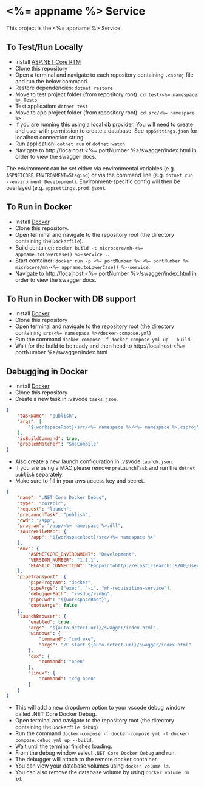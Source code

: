 # <%= appname %> Service

This project is the <%= appname %> Service. 

## To Test/Run Locally

  * Install [ASP.NET Core RTM](https://www.microsoft.com/net)
  * Clone this repository
  * Open a terminal and navigate to each repository containing `.csproj` file and run the below command.
  * Restore dependencies: `dotnet restore`
  * Move to test project folder (from repository root): `cd test/<%= namespace %>.Tests`
  * Test application: `dotnet test`
  * Move to app project folder (from repository root): `cd src/<%= namespace %>`
  * If you are running this using a local db provider. You will need to create and user with permission to create a database. See `appSettings.json` for localhost connection string.
  * Run application: `dotnet run` or `dotnet watch`
  * Navigate to http://localhost:<%= portNumber %>/swagger/index.html in order to view the swagger docs.
  
The environment can be set either via environmental variables (e.g. `ASPNETCORE_ENVIRONMENT=Staging`) or via the command line (e.g. `dotnet run --environment Development`). Environment-specific config will then be overlayed (e.g. `appsettings.prod.json`).

## To Run in Docker

   * Install [Docker](https://www.docker.com/).
   * Clone this repository.
   * Open terminal and navigate to the repository root (the directory containing the `Dockerfile`).
   * Build container: `docker build -t microcore/mh-<%= appname.toLowerCase() %>-service .`.
   * Start container: `docker run -p <%= portNumber %>:<%= portNumber %> microcore/mh-<%= appname.toLowerCase() %>-service`.
   * Navigate to http://localhost:<%= portNumber %>/swagger/index.html in order to view the swagger docs.

## To Run in Docker with DB support

   * Install [Docker](https://www.docker.com/)
   * Clone this repository
   * Open terminal and navigate to the repository root (the directory containing `src/<%= namespace %>/docker-compose.yml`)
   * Run the command `docker-compose -f docker-compose.yml up --build`.
   * Wait for the build to be ready and then head to http://localhost:<%= portNumber %>/swagger/index.html

## Debugging in Docker
   * Install [Docker](https://www.docker.com/)
   * Clone this repository
   * Create a new task in .vsvode `tasks.json`.
```json
{
    "taskName": "publish",
    "args": [
        "${workspaceRoot}/src/<%= namespace %>/<%= namespace %>.csproj"
    ],
    "isBuildCommand": true,
    "problemMatcher": "$msCompile"
}
``` 
   * Also create a new launch configuration in .vsvode `launch.json`.
   * If you are using a MAC please remove `preLaunchTask` and run the `dotnet publish` separately.
   * Make sure to fill in your aws access key and secret.
```json
{
    "name": ".NET Core Docker Debug",
    "type": "coreclr",
    "request": "launch",
    "preLaunchTask": "publish",
    "cwd": "/app",
    "program": "/app/<%= namespace %>.dll",
    "sourceFileMap": {
        "/app": "${workspaceRoot}/src/<%= namespace %>"
    },
    "env": {
        "ASPNETCORE_ENVIRONMENT": "Development",
        "VERSION_NUMBER": "1.1.1",
        "ELASTIC_CONNECTION": "Endpoint=http://elasticsearch1:9200;Username=;Password="
    },
    "pipeTransport": {
        "pipeProgram": "docker",
        "pipeArgs": ["exec", "-i", "mh-requisition-service"],
        "debuggerPath": "/vsdbg/vsdbg",
        "pipeCwd": "${workspaceRoot}",
        "quoteArgs": false
    },
    "launchBrowser": {
        "enabled": true,
        "args": "${auto-detect-url}/swagger/index.html",
        "windows": {
            "command": "cmd.exe",
            "args": "/C start ${auto-detect-url}/swagger/index.html"
        },
        "osx": {
            "command": "open"
        },
        "linux": {
            "command": "xdg-open"
        }
    }
}
``` 
   * This will add a new dropdown option to your vscode debug window called .NET Core Docker Debug.
   * Open terminal and navigate to the repository root (the directory containing the `Dockerfile.debug`)
   * Run the command `docker-compose -f docker-compose.yml -f docker-compose.debug.yml up --build`.
   * Wait until the terminal finishes loading.
   * From the debug window select `.NET Core Docker Debug` and run. 
   * The debugger will attach to the remote docker container.
   * You can view your database volumes using `docker volume ls`.
   * You can also remove the database volume by using `docker volume rm id`.
